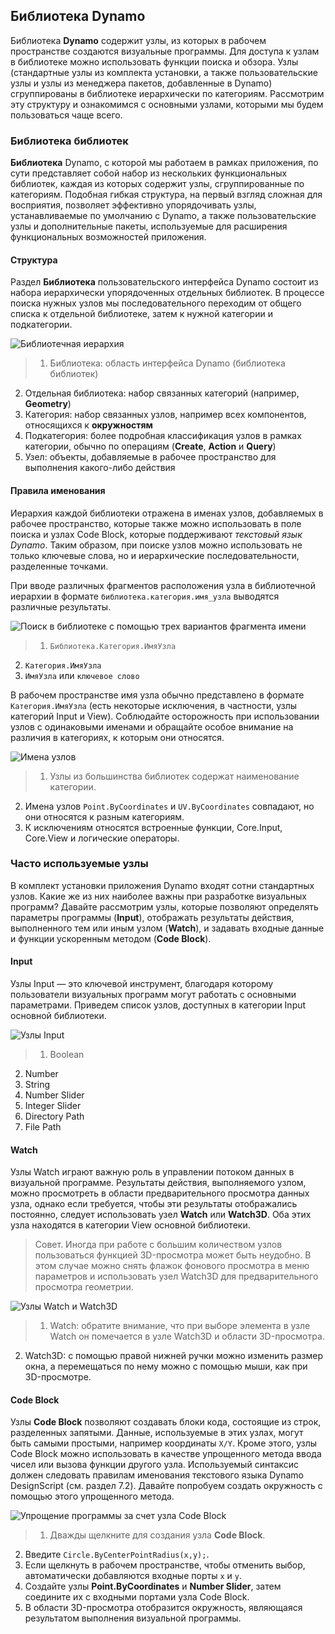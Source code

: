 

## Библиотека Dynamo

Библиотека **Dynamo** содержит узлы, из которых в рабочем пространстве создаются визуальные программы. Для доступа к узлам в библиотеке можно использовать функции поиска и обзора. Узлы (стандартные узлы из комплекта установки, а также пользовательские узлы и узлы из менеджера пакетов, добавленные в Dynamo) сгруппированы в библиотеке иерархически по категориям. Рассмотрим эту структуру и ознакомимся с основными узлами, которыми мы будем пользоваться чаще всего.

### Библиотека библиотек

**Библиотека** Dynamo, с которой мы работаем в рамках приложения, по сути представляет собой набор из нескольких функциональных библиотек, каждая из которых содержит узлы, сгруппированные по категориям. Подобная гибкая структура, на первый взгляд сложная для восприятия, позволяет эффективно упорядочивать узлы, устанавливаемые по умолчанию с Dynamo, а также пользовательские узлы и дополнительные пакеты, используемые для расширения функциональных возможностей приложения.

#### Структура

Раздел **Библиотека** пользовательского интерфейса Dynamo состоит из набора иерархически упорядоченных отдельных библиотек. В процессе поиска нужных узлов мы последовательного переходим от общего списка к отдельной библиотеке, затем к нужной категории и подкатегории.

![Библиотечная иерархия](images/3-3/00-LibraryBrowsing.png)

> 1. Библиотека: область интерфейса Dynamo (библиотека библиотек)
2. Отдельная библиотека: набор связанных категорий (например, **Geometry**)
3. Категория: набор связанных узлов, например всех компонентов, относящихся к **окружностям**
4. Подкатегория: более подробная классификация узлов в рамках категории, обычно по операциям (**Create**, **Action** и **Query**)
5. Узел: объекты, добавляемые в рабочее пространство для выполнения какого-либо действия

#### Правила именования

Иерархия каждой библиотеки отражена в именах узлов, добавляемых в рабочее пространство, которые также можно использовать в поле поиска и узлах Code Block, которые поддерживают *текстовый язык Dynamo*. Таким образом, при поиске узлов можно использовать не только ключевые слова, но и иерархические последовательности, разделенные точками.

При вводе различных фрагментов расположения узла в библиотечной иерархии в формате ```библиотека.категория.имя_узла``` выводятся различные результаты.

![Поиск в библиотеке с помощью трех вариантов фрагмента имени](images/3-3/01-LibrarySearching.png)

> 1. ```Библиотека.Категория.ИмяУзла```
2. ```Категория.ИмяУзла```
3. ```ИмяУзла``` или ```ключевое слово```

В рабочем пространстве имя узла обычно представлено в формате ```Категория.ИмяУзла``` (есть некоторые исключения, в частности, узлы категорий Input и View). Соблюдайте осторожность при использовании узлов с одинаковыми именами и обращайте особое внимание на различия в категориях, к которым они относятся.

![Имена узлов](images/3-3/02-NodeNames.png)

> 1. Узлы из большинства библиотек содержат наименование категории.
2. Имена узлов ```Point.ByCoordinates``` и ```UV.ByCoordinates``` совпадают, но они относятся к разным категориям.
3. К исключениям относятся встроенные функции, Core.Input, Core.View и логические операторы.

### Часто используемые узлы

В комплект установки приложения Dynamo входят сотни стандартных узлов. Какие же из них наиболее важны при разработке визуальных программ? Давайте рассмотрим узлы, которые позволяют определять параметры программы (**Input**), отображать результаты действия, выполненного тем или иным узлом (**Watch**), и задавать входные данные и функции ускоренным методом (**Code Block**).

#### Input

Узлы Input — это ключевой инструмент, благодаря которому пользователи визуальных программ могут работать с основными параметрами. Приведем список узлов, доступных в категории Input основной библиотеки.

![Узлы Input](images/3-3/03-InputNodes.png)

> 1. Boolean
2. Number
3. String
4. Number Slider
5. Integer Slider
6. Directory Path
7. File Path

#### Watch

Узлы Watch играют важную роль в управлении потоком данных в визуальной программе. Результаты действия, выполняемого узлом, можно просмотреть в области предварительного просмотра данных узла, однако если требуется, чтобы эти результаты отображались постоянно, следует использовать узел **Watch** или **Watch3D**. Оба этих узла находятся в категории View основной библиотеки.

> Совет. Иногда при работе с большим количеством узлов пользоваться функцией 3D-просмотра может быть неудобно. В этом случае можно снять флажок фонового просмотра в меню параметров и использовать узел Watch3D для предварительного просмотра геометрии.

![Узлы Watch и Watch3D](images/3-3/04-WatchNodes.png)

> 1. Watch: обратите внимание, что при выборе элемента в узле Watch он помечается в узле Watch3D и области 3D-просмотра.
2. Watch3D: с помощью правой нижней ручки можно изменить размер окна, а перемещаться по нему можно с помощью мыши, как при 3D-просмотре.

#### Code Block

Узлы **Code Block** позволяют создавать блоки кода, состоящие из строк, разделенных запятыми. Данные, используемые в этих узлах, могут быть самыми простыми, например координаты ```X/Y```. Кроме этого, узлы Code Block можно использовать в качестве упрощенного метода ввода чисел или вызова функции другого узла. Используемый синтаксис должен следовать правилам именования текстового языка Dynamo DesignScript (см. раздел 7.2). Давайте попробуем создать окружность с помощью этого упрощенного метода.

![Упрощение программы за счет узла Code Block](images/3-3/05-CodeBlock.png)

> 1. Дважды щелкните для создания узла **Code Block**.
2. Введите ```Circle.ByCenterPointRadius(x,y);```.
3. Если щелкнуть в рабочем пространстве, чтобы отменить выбор, автоматически добавляются входные порты ```x``` и ```y```.
4. Создайте узлы **Point.ByCoordinates** и **Number Slider**, затем соедините их с входными портами узла Code Block.
5. В области 3D-просмотра отобразится окружность, являющаяся результатом выполнения визуальной программы.

